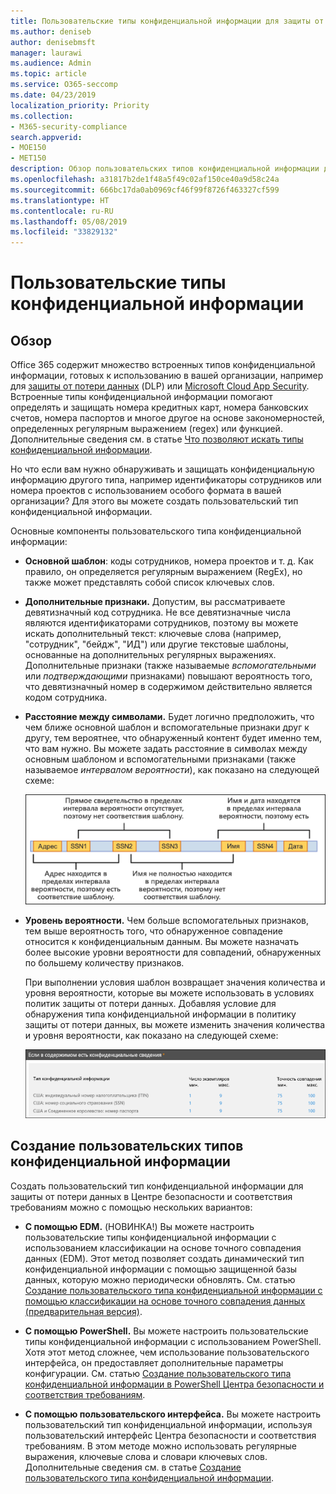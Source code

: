 ```yaml
---
title: Пользовательские типы конфиденциальной информации для защиты от потери данных
ms.author: deniseb
author: denisebmsft
manager: laurawi
ms.audience: Admin
ms.topic: article
ms.service: O365-seccomp
ms.date: 04/23/2019
localization_priority: Priority
ms.collection:
- M365-security-compliance
search.appverid:
- MOE150
- MET150
description: Обзор пользовательских типов конфиденциальной информации для защиты от потери данных.
ms.openlocfilehash: a31817b2de1f48a5f49c02af150ce40a9d58c24a
ms.sourcegitcommit: 666bc17da0ab0969cf46f99f8726f463327cf599
ms.translationtype: HT
ms.contentlocale: ru-RU
ms.lasthandoff: 05/08/2019
ms.locfileid: "33829132"
---
```

# <a name="custom-sensitive-information-types"></a>Пользовательские типы конфиденциальной информации

## <a name="overview"></a>Обзор

Office 365 содержит множество встроенных типов конфиденциальной информации, готовых к использованию в вашей организации, например для [защиты от потери данных](data-loss-prevention-policies.md) (DLP) или [Microsoft Cloud App Security](https://docs.microsoft.com/cloud-app-security). Встроенные типы конфиденциальной информации помогают определять и защищать номера кредитных карт, номера банковских счетов, номера паспортов и многое другое на основе закономерностей, определенных регулярным выражением (regex) или функцией. Дополнительные сведения см. в статье [Что позволяют искать типы конфиденциальной информации](what-the-sensitive-information-types-look-for.md).

Но что если вам нужно обнаруживать и защищать конфиденциальную информацию другого типа, например идентификаторы сотрудников или номера проектов с использованием особого формата в вашей организации? Для этого вы можете создать пользовательский тип конфиденциальной информации.

Основные компоненты пользовательского типа конфиденциальной информации:

- **Основной шаблон**: коды сотрудников, номера проектов и т. д. Как правило, он определяется регулярным выражением (RegEx), но также может представлять собой список ключевых слов.

- **Дополнительные признаки.** Допустим, вы рассматриваете девятизначный код сотрудника. Не все девятизначные числа являются идентификаторами сотрудников, поэтому вы можете искать дополнительный текст: ключевые слова (например, "сотрудник", "бейдж", "ИД") или другие текстовые шаблоны, основанные на дополнительных регулярных выражениях. Дополнительные признаки (также называемые _вспомогательными_ или _подтверждающими_ признаками) повышают вероятность того, что девятизначный номер в содержимом действительно является кодом сотрудника.

- **Расстояние между символами.** Будет логично предположить, что чем ближе основной шаблон и вспомогательные признаки друг к другу, тем вероятнее, что обнаруженный контент будет именно тем, что вам нужно. Вы можете задать расстояние в символах между основным шаблоном и вспомогательными признаками (также называемое _интервалом вероятности_), как показано на следующей схеме:

    ![Схема подтверждающего признака и интервала вероятности](media/dc68e38e-dfa1-45b8-b204-89c8ba121f96.png)

- **Уровень вероятности.** Чем больше вспомогательных признаков, тем выше вероятность того, что обнаруженное совпадение относится к конфиденциальным данным. Вы можете назначать более высокие уровни вероятности для совпадений, обнаруженных по большему количеству признаков.

  При выполнении условия шаблон возвращает значения количества и уровня вероятности, которые вы можете использовать в условиях политик защиты от потери данных. Добавляя условие для обнаружения типа конфиденциальной информации в политику защиты от потери данных, вы можете изменить значения количества и уровня вероятности, как показано на следующей схеме:

    ![Пример параметров количества и точности совпадения](media/11d0b51e-7c3f-4cc6-96d8-b29bcdae1aeb.png)

## <a name="creating-custom-sensitive-information-types"></a>Создание пользовательских типов конфиденциальной информации

Создать пользовательский тип конфиденциальной информации для защиты от потери данных в Центре безопасности и соответствия требованиям можно с помощью нескольких вариантов:

- **С помощью EDM.** (НОВИНКА!) Вы можете настроить пользовательские типы конфиденциальной информации с использованием классификации на основе точного совпадения данных (EDM). Этот метод позволяет создать динамический тип конфиденциальной информации с помощью защищенной базы данных, которую можно периодически обновлять. См. статью [Создание пользовательского типа конфиденциальной информации с помощью классификации на основе точного совпадения данных (предварительная версия)](create-custom-sensitive-info-type-edm.md).

- **С помощью PowerShell.** Вы можете настроить пользовательские типы конфиденциальной информации с использованием PowerShell. Хотя этот метод сложнее, чем использование пользовательского интерфейса, он предоставляет дополнительные параметры конфигурации. См. статью [Создание пользовательского типа конфиденциальной информации в PowerShell Центра безопасности и соответствия требованиям](create-a-custom-sensitive-information-type-in-scc-powershell.md).

- **С помощью пользовательского интерфейса.** Вы можете настроить пользовательский тип конфиденциальной информации, используя пользовательский интерфейс Центра безопасности и соответствия требованиям. В этом методе можно использовать регулярные выражения, ключевые слова и словари ключевых слов. Дополнительные сведения см. в статье [Создание пользовательского типа конфиденциальной информации](create-a-custom-sensitive-information-type.md).



